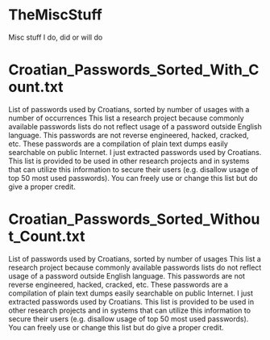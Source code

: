 # TheMiscStuff
Misc stuff I do, did or will do

# Croatian_Passwords_Sorted_With_Count.txt
List of passwords used by Croatians, sorted by number of usages with a number of occurrences
This list a research project because commonly available passwords lists do not reflect usage of a password outside English language. This passwords are not reverse engineered, hacked, cracked, etc. These passwords are a compilation of plain text dumps easily searchable on public Internet. I just extracted passwords used by Croatians.
This list is provided to be used in other research projects and in systems that can utilize this information to secure their users (e.g. disallow usage of top 50 most used passwords). You can freely use or change this list but do give a proper credit.

# Croatian_Passwords_Sorted_Without_Count.txt
List of passwords used by Croatians, sorted by number of usages
This list a research project because commonly available passwords lists do not reflect usage of a password outside English language. This passwords are not reverse engineered, hacked, cracked, etc. These passwords are a compilation of plain text dumps easily searchable on public Internet. I just extracted passwords used by Croatians.
This list is provided to be used in other research projects and in systems that can utilize this information to secure their users (e.g. disallow usage of top 50 most used passwords). You can freely use or change this list but do give a proper credit.
